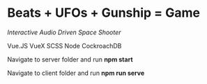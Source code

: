 # Beats + UFOs + Gunship = Game

*Interactive Audio Driven Space Shooter*

Vue.JS
VueX
SCSS
Node
CockroachDB

Navigate to server folder and run **npm start**

Navigate to client folder and run **npm run serve**
